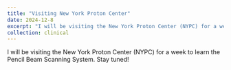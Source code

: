 ```yaml
---
title: "Visiting New York Proton Center"
date: 2024-12-8
excerpt: "I will be visiting the New York Proton Center (NYPC) for a week to learn the Pencil Beam Scanning System. Stay tuned!"
collection: clinical
---
```


I will be visiting the New York Proton Center (NYPC) for a week to learn the Pencil Beam Scanning System. Stay tuned!